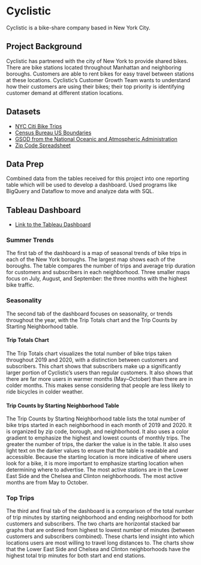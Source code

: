 # Cyclistic

Cyclistic is a bike-share company based in New York City.

## Project Background
Cyclistic has partnered with the city of New York to provide shared bikes. There are bike stations located throughout Manhattan and neighboring boroughs. Customers are able to rent bikes for easy travel between stations at these locations. Cyclistic’s Customer Growth Team wants to understand how their customers are using their bikes; their top priority is identifying customer demand at different station locations.

## Datasets
- [NYC Citi Bike Trips](https://console.cloud.google.com/marketplace/details/city-of-new-york/nyc-citi-bike)
- [Census Bureau US Boundaries](https://console.cloud.google.com/marketplace/product/united-states-census-bureau/us-geographic-boundaries)
- [GSOD from the National Oceanic and Atmospheric Administration](https://console.cloud.google.com/marketplace/details/noaa-public/gsod)
- [Zip Code Spreadsheet](https://github.com/syedtahahmed/Cyclistic-Project/blob/main/2-%20NYC_zip_codes.csv)

## Data Prep
Combined data from the tables received for this project into one reporting table which will be used to develop a dashboard. Used programs like BigQuery and Dataflow to move and analyze data with SQL.

## Tableau Dashboard
- [Link to the Tableau Dashboard](https://public.tableau.com/views/CyclisticProject_17130960119370/CyclisticExemplar?:language=en-US&:sid=&:display_count=n&:origin=viz_share_link)

### Summer Trends
The first tab of the dashboard is a map of seasonal trends of bike trips in each of the New York boroughs. The largest map shows each of the boroughs. The table compares the number of trips and average trip duration for customers and subscribers in each neighborhood. Three smaller maps focus on July, August, and September: the three months with the highest bike traffic.

### Seasonality
The second tab of the dashboard focuses on seasonality, or trends throughout the year, with the Trip Totals chart and the Trip Counts by Starting Neighborhood table.

#### Trip Totals Chart
The Trip Totals chart visualizes the total number of bike trips taken throughout 2019 and 2020, with a distinction between customers and subscribers. This chart shows that subscribers make up a significantly larger portion of Cyclistic’s users than regular customers. It also shows that there are far more users in warmer months (May–October) than there are in colder months. This makes sense considering that people are less likely to ride bicycles in colder weather.

#### Trip Counts by Starting Neighborhood Table
The Trip Counts by Starting Neighborhood table lists the total number of bike trips started in each neighborhood in each month of 2019 and 2020. It is organized by zip code, borough, and neighborhood. It also uses a color gradient to emphasize the highest and lowest counts of monthly trips. The greater the number of trips, the darker the value is in the table. It also uses light text on the darker values to ensure that the table is readable and accessible. Because the starting location is more indicative of where users look for a bike, it is more important to emphasize starting location when determining where to advertise. The most active stations are in the Lower East Side and the Chelsea and Clinton neighborhoods. The most active months are from May to October.

### Top Trips
The third and final tab of the dashboard is a comparison of the total number of trip minutes by starting neighborhood and ending neighborhood for both customers and subscribers. The two charts are horizontal stacked bar graphs that are ordered from highest to lowest number of minutes (between customers and subscribers combined). These charts lend insight into which locations users are most willing to travel long distances to. The charts show that the Lower East Side and Chelsea and Clinton neighborhoods have the highest total trip minutes for both start and end stations.
